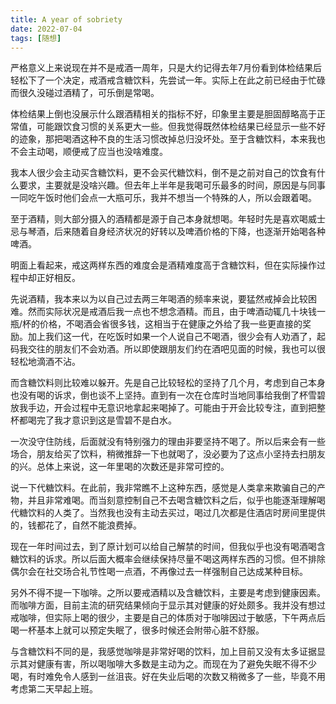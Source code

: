 ```yaml
---
title: A year of sobriety
date: 2022-07-04
tags: [随想]
---
```


严格意义上来说现在并不是戒酒一周年，只是大约记得去年7月份看到体检结果后轻松下了一个决定，戒酒戒含糖饮料，先尝试一年。实际上在此之前已经由于忙碌而很久没碰过酒精了，可乐倒是常喝。

体检结果上倒也没展示什么跟酒精相关的指标不好，印象里主要是胆固醇略高于正常值，可能跟饮食习惯的关系更大一些。但我觉得既然体检结果已经显示一些不好的迹象，那把喝酒这种不良的生活习惯改掉总归没坏处。至于含糖饮料，本来我也不会主动喝，顺便戒了应当也没啥难度。

我本人很少会主动买含糖饮料，更不会买代糖饮料，倒不是之前对自己的饮食有什么要求，主要就是没啥兴趣。但去年上半年是我喝可乐最多的时间，原因是与同事一同吃午饭时他们会点一大瓶可乐，我并不想当一个特殊的人，所以会跟着喝。

至于酒精，则大部分摄入的酒精都是源于自己本身就想喝。年轻时先是喜欢喝威士忌与琴酒，后来随着自身经济状况的好转以及啤酒价格的下降，也逐渐开始喝各种啤酒。

明面上看起来，戒这两样东西的难度会是酒精难度高于含糖饮料，但在实际操作过程中却正好相反。

先说酒精，我本来以为以自己过去两三年喝酒的频率来说，要猛然戒掉会比较困难。然而实际状况是戒酒后我一点也不想念酒精。而且，由于啤酒动辄几十块钱一瓶/杯的价格，不喝酒会省很多钱，这相当于在健康之外给了我一些更直接的奖励。加上我们这一代，在吃饭时如果一个人说自己不喝酒，很少会有人劝酒了，起码我交往的朋友们不会劝酒。所以即使跟朋友们约在酒吧见面的时候，我也可以很轻松地滴酒不沾。

而含糖饮料则比较难以躲开。先是自己比较轻松的坚持了几个月，考虑到自己本身也没有喝的诉求，倒也谈不上坚持。直到有一次在仓库时当地同事给我倒了杯雪碧放我手边，开会过程中无意识地拿起来喝掉了。可能由于开会比较专注，直到把整杯都喝完了我才意识到这是雪碧不是白水。

一次没守住防线，后面就没有特别强力的理由非要坚持不喝了。所以后来会有一些场合，朋友给买了饮料，稍微推辞一下也就喝了，没必要为了这点小坚持去扫朋友的兴。总体上来说，这一年里喝的次数还是非常可控的。

说一下代糖饮料。在此前，我非常瞧不上这种东西，感觉是人类拿来欺骗自己的产物，并且非常难喝。而当刻意控制自己不去喝含糖饮料之后，似乎也能逐渐理解喝代糖饮料的人类了。当然我也没有主动去买过，喝过几次都是住酒店时房间里提供的，钱都花了，自然不能浪费掉。

现在一年时间过去，到了原计划可以给自己解禁的时间，但我似乎也没有喝酒喝含糖饮料的诉求。所以后面大概率会继续保持尽量不喝这两样东西的习惯。但不排除偶尔会在社交场合礼节性喝一点酒，不再像过去一样强制自己达成某种目标。

另外不得不提一下咖啡。之所以要戒酒精以及含糖饮料，主要是考虑到健康因素。而咖啡方面，目前主流的研究结果倾向于显示其对健康的好处颇多。我并没有想过戒咖啡，但实际上喝的很少，主要是自己的体质对于咖啡因过于敏感，下午两点后喝一杯基本上就可以预定失眠了，很多时候还会附带心脏不舒服。

与含糖饮料不同的是，我感觉咖啡是非常好喝的饮料，加上目前又没有太多证据显示其对健康有害，所以喝咖啡大多数是主动为之。而现在为了避免失眠不得不少喝，有时难免令人感到一丝沮丧。好在失业后喝的次数又稍微多了一些，毕竟不用考虑第二天早起上班。

